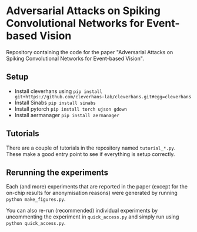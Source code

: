 # Adversarial Attacks on Spiking Convolutional Networks for Event-based Vision
Repository containing the code for the paper "Adversarial Attacks on Spiking Convolutional Networks for Event-based Vision".

## Setup
- Install cleverhans using ```pip install git+https://github.com/cleverhans-lab/cleverhans.git#egg=cleverhans```
- Install Sinabs ```pip install sinabs```
- Install pytorch ```pip install torch ujson gdown```
- Install aermanager ```pip install aermanager```

## Tutorials
There are a couple of tutorials in the repository named `tutorial_*.py`. These make a good entry point to see if everything is setup correctly.

## Rerunning the experiments
Each (and more) experiments that are reported in the paper (except for the on-chip results for anonymisation reasons) were generated by running ```python make_figures.py```.

You can also re-run (recommended) individual experiments by uncommenting the experiment in ```quick_access.py``` and simply run using ```python quick_access.py```.
